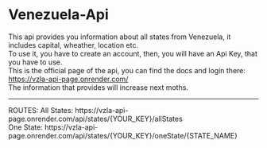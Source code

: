 # Venezuela-Api

This api provides you information about all states from Venezuela, it includes capital, wheather, location etc.
<br>
To use it, you have to create an account, then, you will have an Api Key, that you have to use.
<br>
This is the official page of the api, you can find the docs and login there: https://vzla-api-page.onrender.com/
<br>
The information that provides will increase next moths.
<br>
<hr>
ROUTES:
All States: https://vzla-api-page.onrender.com/api/states/{YOUR_KEY}/allStates
<br>
One State: https://vzla-api-page.onrender.com/api/states/{YOUR_KEY}/oneState/{STATE_NAME}
